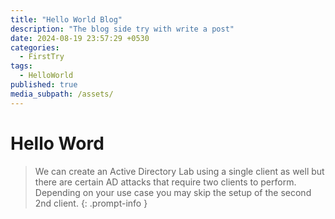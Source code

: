 ```yaml
---
title: "Hello World Blog"
description: "The blog side try with write a post"
date: 2024-08-19 23:57:29 +0530
categories:
  - FirstTry
tags:
  - HelloWorld
published: true
media_subpath: /assets/
---
```


# Hello Word

> We can create an Active Directory Lab using a single client as well but there are certain AD attacks that require two clients to perform. Depending on your use case you may skip the setup of the second 2nd client.
{: .prompt-info }
